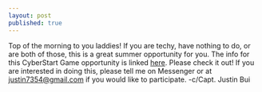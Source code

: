 ```yaml
---
layout: post
published: true
---
```

Top of the morning to you laddies! If you are techy, have nothing to do, or are both of those, this is a great summer opportunity for you. The info for this CyberStart Game opportunity is linked [here](https://drive.google.com/file/d/1xfI5YCbRbP8vkkfi1FZlkNbaSUorupZZ/view?usp=sharing). Please check it out! If you are interested in doing this, please tell me on Messenger or at justin7354@gmail.com if you would like to participate. 
-c/Capt. Justin Bui

